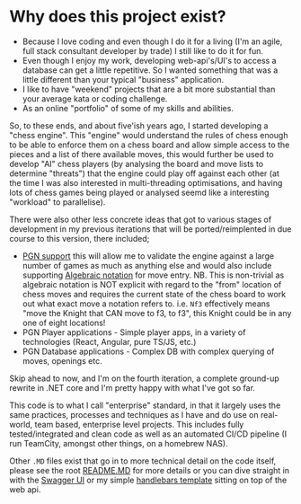 # Why does this project exist?

* Because I love coding and even though I do it for a living (I'm an agile, full stack consultant developer by trade) I still like to do it for fun.
* Even though I enjoy my work, developing web-api's/UI's to access a database can get a little repetitive. So I wanted something that was a little different than your typical "business" application.
* I like to have "weekend" projects that are a bit more substantial than your average kata or coding challenge.
* As an online "portfolio" of some of my skills and abilities.

So, to these ends, and about five'ish years ago, I started developing a "chess engine". This "engine" would understand the rules of chess enough to be able to enforce them on a chess board and allow simple access to the pieces and a list of there available moves, this would further be used to develop "AI" chess players (by analysing the board and move lists to determine "threats") that the engine could play off against each other (at the time I was also interested in multi-threading optimisations, and having lots of chess games being played or analysed seemd like a interesting "workload" to parallelise).

There were also other less concrete ideas that got to various stages of development in my previous iterations that will be ported/reimplented in due course to this version, there included;

* [PGN support](https://en.wikipedia.org/wiki/Portable_Game_Notation) this will allow me to validate the engine against a large number of games as much as anything else and would also include supporting [Algebraic notation](https://en.wikipedia.org/wiki/Algebraic_notation_(chess)) for move entry. NB. This is non-trivial as algebraic notation is NOT explicit with regard to the "from" location of chess moves and requires the current state of the chess board to work out what exact move a notation refers to. i.e. `Nf3` effectively means "move the Knight that CAN move to f3, to f3", this Knight could be in any one of eight locations!
* PGN Player applications - Simple player apps, in a variety of technologies (React, Angular, pure TS/JS, etc.)
* PGN Database applications - Complex DB with complex querying of moves, openings etc.

Skip ahead to now, and I'm on the fourth iteration, a complete ground-up rewrite in .NET core and I'm pretty happy with what I've got so far.

This code is to what I call "enterprise" standard, in that it largely uses the same practices, processes and techniques as I have and do use on real-world, team based, enterprise level projects. This includes fully tested/integrated and clean code as well as an automated CI/CD pipeline (I run TeamCity, amongst other things, on a homebrew NAS).

Other `.MD` files exist that go in to more technical detail on the code itself, please see the root [README.MD][link.RootReadme] for more details or you can dive straight in with the [Swagger UI][link.swaggerui] or my simple [handlebars template][link.chess.webapi.index.live] sitting on top of the web api.

[link.swaggerui]: https://chess-web-api.azurewebsites.net/swagger/index.html
[link.chess.webapi.index.live]: https://chess-web-api.azurewebsites.net/index.html

[link.RootReadme]: readme.md
